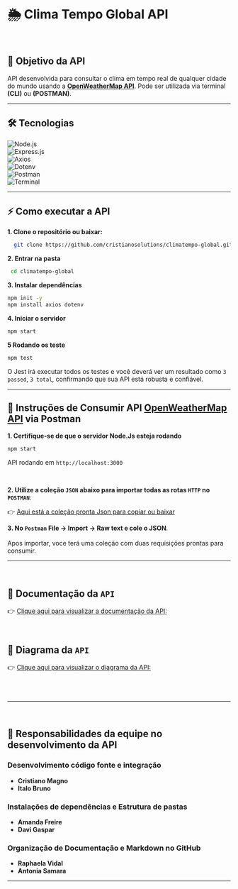# 🌦️ Clima Tempo Global API
<br>

## 🎯 Objetivo da API
API desenvolvida para consultar o clima em tempo real de qualquer cidade do mundo usando a **[OpenWeatherMap API](https://openweathermap.org/api)**. Pode ser utilizada via terminal **(CLI)** ou **(POSTMAN)**.

---

## 🛠️ Tecnologias

![Node.js](https://img.shields.io/badge/Node.js-339933?style=for-the-badge&logo=nodedotjs&logoColor=white)<br> 
![Express.js](https://img.shields.io/badge/Express.js-000000?style=for-the-badge&logo=express&logoColor=white)<br>
![Axios](https://img.shields.io/badge/Axios-6200EE?style=for-the-badge&logo=axios&logoColor=white)<br>
![Dotenv](https://img.shields.io/badge/dotenv-FAE042?style=for-the-badge&logo=dotenv&logoColor=black)<br>
![Postman](https://img.shields.io/badge/Postman-FF6C37?style=for-the-badge&logo=postman&logoColor=white) <br>
![Terminal](https://img.shields.io/badge/Terminal-000000?style=for-the-badge&logo=gnome-terminal&logoColor=white)

---

## ⚡ Como executar a API

**1. Clone o repositório ou baixar:**
```bash
  git clone https://github.com/cristianosolutions/climatempo-global.git 
```
**2. Entrar na pasta**
```bash
 cd climatempo-global
```

**3. Instalar dependências**
```bash
npm init -y
npm install axios dotenv
```
**4. Iniciar o servidor**
```bash
npm start
```
**5 Rodando os teste**
```bash
npm test
```
O Jest irá executar todos os testes e você deverá ver um resultado como ```3 passed```, ```3 total```, confirmando que sua API está robusta e confiável.

---

## 🚀 Instruções de Consumir API [OpenWeatherMap API](https://openweathermap.org/api) via Postman

**1. Certifique-se de que o servidor Node.Js esteja rodando**
```bash
npm start
```
API rodando em ```http://localhost:3000```

<br>

**2. Utilize a coleção ```JSON``` abaixo para importar todas as rotas ```HTTP``` no ```POSTMAN```**:
<br>

   👉 [Aqui está a coleção pronta Json para copiar ou baixar](https://github.com/cristianosolutions/climatempo-global/blob/main/postman/colecao.json)

   **3. No ```Postman``` File -> Import -> Raw text e cole o JSON**.
   <br><br>
   Apos importar, voce terá uma coleção com duas requisições prontas para consumir.

   ---

   <br>
   

   ## 📝 Documentação da ```API```   
   
👉 [Clique aqui para visualizar a documentação da API:](https://github.com/cristianosolutions/climatempo-global/blob/main/docs/arquiteturaapi.md)

<br>

## 📝 Diagrama da ```API```
👉 [Clique aqui para visualizar o diagrama da API:](https://github.com/cristianosolutions/climatempo-global/blob/main/docs/diagramaapi.md)

<br><br>

---

<br>

 ## 📝 Responsabilidades da equipe no desenvolvimento da API

 ### Desenvolvimento código fonte e integração
  - **Cristiano Magno**
  - **Italo Bruno**
    <br>
 ### Instalações de dependências e Estrutura de pastas
  - **Amanda Freire**
  - **Davi Gaspar**
    <br>
### Organização de Documentação e Markdown no GitHub
  - **Raphaela Vidal**
  - **Antonia Samara**

---

<br><br>
  




